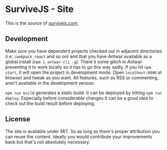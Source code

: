 # SurviveJS - Site

This is the source of [survivejs.com](survivejs.com).

## Development

Make sure you have dependent projects checked out in adjacent directories (i.e. `/webpack_react` and so on) and that you have Antwar available as a global install (`npm i antwar-cli -g`). There's some glitch in Antwar preventing it to work locally so it has to go this way sadly. If you hit `npm start`, it will open the project in development mode. Open `localhost:8000` at browser and tweak as you want. All features, such as RSS or commenting, aren't available in the development version.

`npm run build` generates a static build. It can be deployed by hitting `npm run deploy`. Especially before considerable changes it can be a good idea to check out the build result before deploying.

## License

The site is available under MIT. So as long as there's proper attribution you can reuse the content. Ideally you would contribute your improvements back but that's not absolutely necessary.
